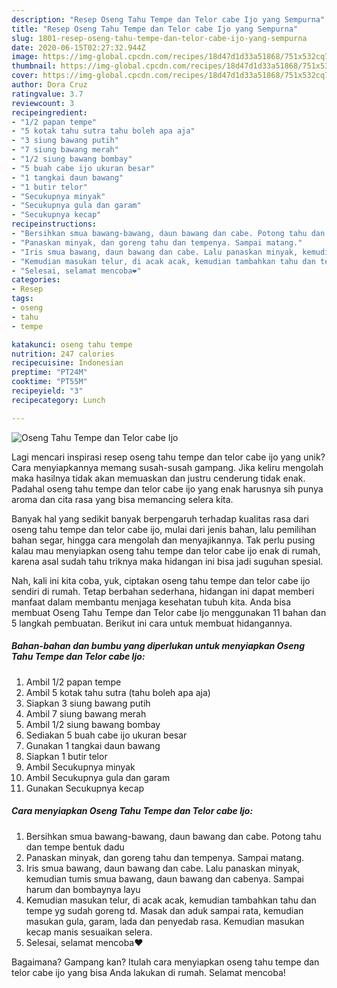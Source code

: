 ```yaml
---
description: "Resep Oseng Tahu Tempe dan Telor cabe Ijo yang Sempurna"
title: "Resep Oseng Tahu Tempe dan Telor cabe Ijo yang Sempurna"
slug: 1801-resep-oseng-tahu-tempe-dan-telor-cabe-ijo-yang-sempurna
date: 2020-06-15T02:27:32.944Z
image: https://img-global.cpcdn.com/recipes/18d47d1d33a51868/751x532cq70/oseng-tahu-tempe-dan-telor-cabe-ijo-foto-resep-utama.jpg
thumbnail: https://img-global.cpcdn.com/recipes/18d47d1d33a51868/751x532cq70/oseng-tahu-tempe-dan-telor-cabe-ijo-foto-resep-utama.jpg
cover: https://img-global.cpcdn.com/recipes/18d47d1d33a51868/751x532cq70/oseng-tahu-tempe-dan-telor-cabe-ijo-foto-resep-utama.jpg
author: Dora Cruz
ratingvalue: 3.7
reviewcount: 3
recipeingredient:
- "1/2 papan tempe"
- "5 kotak tahu sutra tahu boleh apa aja"
- "3 siung bawang putih"
- "7 siung bawang merah"
- "1/2 siung bawang bombay"
- "5 buah cabe ijo ukuran besar"
- "1 tangkai daun bawang"
- "1 butir telor"
- "Secukupnya minyak"
- "Secukupnya gula dan garam"
- "Secukupnya kecap"
recipeinstructions:
- "Bersihkan smua bawang-bawang, daun bawang dan cabe. Potong tahu dan tempe bentuk dadu"
- "Panaskan minyak, dan goreng tahu dan tempenya. Sampai matang."
- "Iris smua bawang, daun bawang dan cabe. Lalu panaskan minyak, kemudian tumis smua bawang, daun bawang dan cabenya. Sampai harum dan bombaynya layu"
- "Kemudian masukan telur, di acak acak, kemudian tambahkan tahu dan tempe yg sudah goreng td. Masak dan aduk sampai rata, kemudian masukan gula, garam, lada dan penyedab rasa. Kemudian masukan kecap manis sesuaikan selera."
- "Selesai, selamat mencoba❤"
categories:
- Resep
tags:
- oseng
- tahu
- tempe

katakunci: oseng tahu tempe 
nutrition: 247 calories
recipecuisine: Indonesian
preptime: "PT24M"
cooktime: "PT55M"
recipeyield: "3"
recipecategory: Lunch

---
```



![Oseng Tahu Tempe dan Telor cabe Ijo](https://img-global.cpcdn.com/recipes/18d47d1d33a51868/751x532cq70/oseng-tahu-tempe-dan-telor-cabe-ijo-foto-resep-utama.jpg)

Lagi mencari inspirasi resep oseng tahu tempe dan telor cabe ijo yang unik? Cara menyiapkannya memang susah-susah gampang. Jika keliru mengolah maka hasilnya tidak akan memuaskan dan justru cenderung tidak enak. Padahal oseng tahu tempe dan telor cabe ijo yang enak harusnya sih punya aroma dan cita rasa yang bisa memancing selera kita.

Banyak hal yang sedikit banyak berpengaruh terhadap kualitas rasa dari oseng tahu tempe dan telor cabe ijo, mulai dari jenis bahan, lalu pemilihan bahan segar, hingga cara mengolah dan menyajikannya. Tak perlu pusing kalau mau menyiapkan oseng tahu tempe dan telor cabe ijo enak di rumah, karena asal sudah tahu triknya maka hidangan ini bisa jadi suguhan spesial.




Nah, kali ini kita coba, yuk, ciptakan oseng tahu tempe dan telor cabe ijo sendiri di rumah. Tetap berbahan sederhana, hidangan ini dapat memberi manfaat dalam membantu menjaga kesehatan tubuh kita. Anda bisa membuat Oseng Tahu Tempe dan Telor cabe Ijo menggunakan 11 bahan dan 5 langkah pembuatan. Berikut ini cara untuk membuat hidangannya.

<!--inarticleads1-->

##### Bahan-bahan dan bumbu yang diperlukan untuk menyiapkan Oseng Tahu Tempe dan Telor cabe Ijo:

1. Ambil 1/2 papan tempe
1. Ambil 5 kotak tahu sutra (tahu boleh apa aja)
1. Siapkan 3 siung bawang putih
1. Ambil 7 siung bawang merah
1. Ambil 1/2 siung bawang bombay
1. Sediakan 5 buah cabe ijo ukuran besar
1. Gunakan 1 tangkai daun bawang
1. Siapkan 1 butir telor
1. Ambil Secukupnya minyak
1. Ambil Secukupnya gula dan garam
1. Gunakan Secukupnya kecap




<!--inarticleads2-->

##### Cara menyiapkan Oseng Tahu Tempe dan Telor cabe Ijo:

1. Bersihkan smua bawang-bawang, daun bawang dan cabe. Potong tahu dan tempe bentuk dadu
1. Panaskan minyak, dan goreng tahu dan tempenya. Sampai matang.
1. Iris smua bawang, daun bawang dan cabe. Lalu panaskan minyak, kemudian tumis smua bawang, daun bawang dan cabenya. Sampai harum dan bombaynya layu
1. Kemudian masukan telur, di acak acak, kemudian tambahkan tahu dan tempe yg sudah goreng td. Masak dan aduk sampai rata, kemudian masukan gula, garam, lada dan penyedab rasa. Kemudian masukan kecap manis sesuaikan selera.
1. Selesai, selamat mencoba❤




Bagaimana? Gampang kan? Itulah cara menyiapkan oseng tahu tempe dan telor cabe ijo yang bisa Anda lakukan di rumah. Selamat mencoba!
